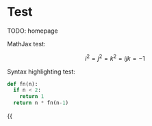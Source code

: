 # Test

TODO: homepage

MathJax test:

$$i^2=j^2=k^2=ijk=-1$$

Syntax highlighting test:

```py
def fn(n):
  if n < 2:
    return 1
  return n * fn(n-1)
```

{{<math>}}
